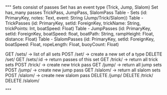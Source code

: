 
"""
Sets consist of passes
Set has an event type (Trick, Jump, Slalom)
Set has_many passes
TrickPass, JumpPass, SlalomPass
Table - Sets (id: PrimaryKey, notes: Text, event: String (Jump/Trick/Slalom))
Table - TrickPasses (id: PrimaryKey, setId: ForeignKey, trickName: String, trickPoints: Int, boatSpeed: Float)
Table - JumpPasses (id: PrimaryKey, setId: ForeignKey, boatSpeed: float, boatPath: String, rampHeight: Float, distance: Float)
Table - SlalomPasses (id: PrimaryKey, setId: ForeignKey, boatSpeed: Float, ropeLength: Float, buoyCount: Float)

GET /sets/ -> list of all sets
POST /set/ -> create a new set of a type
DELETE /set/
GET /sets/:id -> return passes of this set
GET /trick/ -> return all trick sets
POST /trick/ -> create new trick pass
GET /jump/ -> return all jump sets
POST /jump/ -> create new jump pass
GET /slalom/ -> return all slalom sets
POST /slalom/ -> create new slalom pass
DELETE /jump/
DELETE /trick/
DELETE /slalom/

"""
